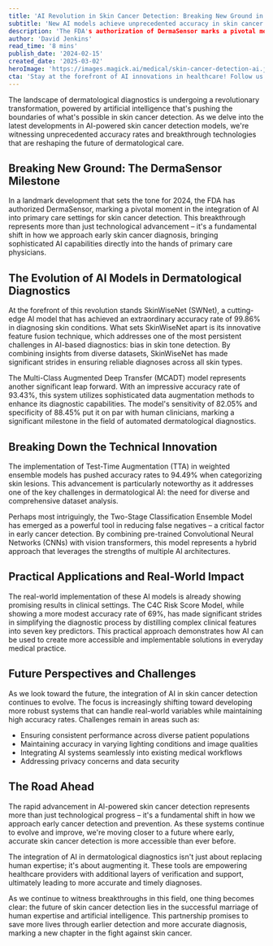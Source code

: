 ```yaml
---
title: 'AI Revolution in Skin Cancer Detection: Breaking New Ground in Medical Diagnostics'
subtitle: 'New AI models achieve unprecedented accuracy in skin cancer detection'
description: 'The FDA's authorization of DermaSensor marks a pivotal moment in AI-powered skin cancer detection. With new models achieving accuracy rates up to 99.86%, artificial intelligence is revolutionizing dermatological diagnostics while addressing crucial challenges in bias and accessibility.'
author: 'David Jenkins'
read_time: '8 mins'
publish_date: '2024-02-15'
created_date: '2025-03-02'
heroImage: 'https://images.magick.ai/medical/skin-cancer-detection-ai.jpg'
cta: 'Stay at the forefront of AI innovations in healthcare! Follow us on LinkedIn at MagickAI to join the conversation about groundbreaking developments in medical diagnostics and the future of AI in healthcare.'
---
```


The landscape of dermatological diagnostics is undergoing a revolutionary transformation, powered by artificial intelligence that's pushing the boundaries of what's possible in skin cancer detection. As we delve into the latest developments in AI-powered skin cancer detection models, we're witnessing unprecedented accuracy rates and breakthrough technologies that are reshaping the future of dermatological care.

## Breaking New Ground: The DermaSensor Milestone

In a landmark development that sets the tone for 2024, the FDA has authorized DermaSensor, marking a pivotal moment in the integration of AI into primary care settings for skin cancer detection. This breakthrough represents more than just technological advancement – it's a fundamental shift in how we approach early skin cancer diagnosis, bringing sophisticated AI capabilities directly into the hands of primary care physicians.

## The Evolution of AI Models in Dermatological Diagnostics

At the forefront of this revolution stands SkinWiseNet (SWNet), a cutting-edge AI model that has achieved an extraordinary accuracy rate of 99.86% in diagnosing skin conditions. What sets SkinWiseNet apart is its innovative feature fusion technique, which addresses one of the most persistent challenges in AI-based diagnostics: bias in skin tone detection. By combining insights from diverse datasets, SkinWiseNet has made significant strides in ensuring reliable diagnoses across all skin types.

The Multi-Class Augmented Deep Transfer (MCADT) model represents another significant leap forward. With an impressive accuracy rate of 93.43%, this system utilizes sophisticated data augmentation methods to enhance its diagnostic capabilities. The model's sensitivity of 82.05% and specificity of 88.45% put it on par with human clinicians, marking a significant milestone in the field of automated dermatological diagnostics.

## Breaking Down the Technical Innovation

The implementation of Test-Time Augmentation (TTA) in weighted ensemble models has pushed accuracy rates to 94.49% when categorizing skin lesions. This advancement is particularly noteworthy as it addresses one of the key challenges in dermatological AI: the need for diverse and comprehensive dataset analysis.

Perhaps most intriguingly, the Two-Stage Classification Ensemble Model has emerged as a powerful tool in reducing false negatives – a critical factor in early cancer detection. By combining pre-trained Convolutional Neural Networks (CNNs) with vision transformers, this model represents a hybrid approach that leverages the strengths of multiple AI architectures.

## Practical Applications and Real-World Impact

The real-world implementation of these AI models is already showing promising results in clinical settings. The C4C Risk Score Model, while showing a more modest accuracy rate of 69%, has made significant strides in simplifying the diagnostic process by distilling complex clinical features into seven key predictors. This practical approach demonstrates how AI can be used to create more accessible and implementable solutions in everyday medical practice.

## Future Perspectives and Challenges

As we look toward the future, the integration of AI in skin cancer detection continues to evolve. The focus is increasingly shifting toward developing more robust systems that can handle real-world variables while maintaining high accuracy rates. Challenges remain in areas such as:

- Ensuring consistent performance across diverse patient populations
- Maintaining accuracy in varying lighting conditions and image qualities
- Integrating AI systems seamlessly into existing medical workflows
- Addressing privacy concerns and data security

## The Road Ahead

The rapid advancement in AI-powered skin cancer detection represents more than just technological progress – it's a fundamental shift in how we approach early cancer detection and prevention. As these systems continue to evolve and improve, we're moving closer to a future where early, accurate skin cancer detection is more accessible than ever before.

The integration of AI in dermatological diagnostics isn't just about replacing human expertise; it's about augmenting it. These tools are empowering healthcare providers with additional layers of verification and support, ultimately leading to more accurate and timely diagnoses.

As we continue to witness breakthroughs in this field, one thing becomes clear: the future of skin cancer detection lies in the successful marriage of human expertise and artificial intelligence. This partnership promises to save more lives through earlier detection and more accurate diagnosis, marking a new chapter in the fight against skin cancer.